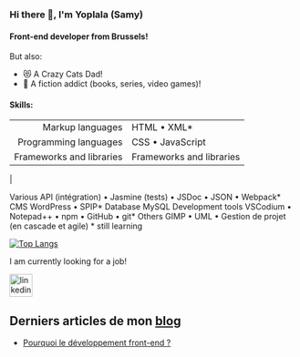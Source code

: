 ### Hi there 👋, I'm Yoplala (Samy)


#### Front-end developer from Brussels!

But also:
- 😻 A Crazy Cats Dad! 
- 🐲 A fiction addict (books, series, video games)!


#### Skills:

| | |  
|-:|:-| 
| Markup languages          | HTML • XML* | 
| Programming languages     | CSS • JavaScript | 
| Frameworks and libraries  | Frameworks and libraries |
|

	       
  
 
Various 			                API (intégration) • Jasmine (tests) • JSDoc • JSON • Webpack*
CMS			                  WordPress • SPIP*
Database	        MySQL
Development tools    VSCodium • Notepad++ • npm • GitHub • git*
Others		                GIMP • UML • Gestion de projet (en cascade et agile)
                              * still learning

[![Top Langs](https://github-readme-stats.vercel.app/api/top-langs/?username=yoplala)](https://github.com/anuraghazra/github-readme-stats)


I am currently looking for a job!

[<img src='https://cdn.jsdelivr.net/npm/simple-icons@3.0.1/icons/linkedin.svg' alt='linkedin' height='40'>](https://www.linkedin.com/in/samuel-marseille/)



## Derniers articles de mon [blog](https://yoplala.github.io/)
<!-- BLOG-POST-LIST:START -->
- [Pourquoi le développement front-end ?](https://yoplala.github.io//pourquoi/)
<!-- BLOG-POST-LIST:END -->
